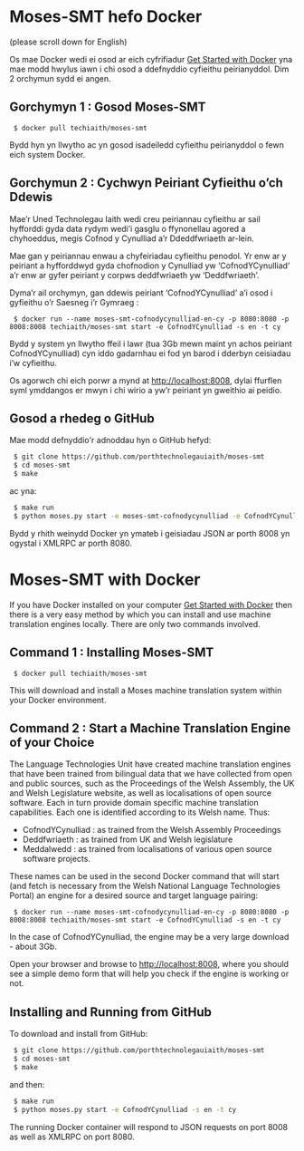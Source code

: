 # Moses-SMT hefo Docker

(please scroll down for English)

Os mae Docker wedi ei osod ar eich cyfrifiadur [Get Started with Docker](https://docs.docker.com/windows/) yna mae modd hwylus iawn i chi osod a ddefnyddio cyfieithu peirianyddol. Dim 2 orchymun sydd ei angen.

## Gorchymyn 1 : Gosod Moses-SMT 

```
 $ docker pull techiaith/moses-smt
```

Bydd hyn yn llwytho ac yn gosod isadeiledd cyfieithu peirianyddol o fewn eich system Docker.

## Gorchymun 2 : Cychwyn Peiriant Cyfieithu o’ch Ddewis

Mae’r Uned Technolegau Iaith wedi creu peiriannau cyfieithu ar sail hyfforddi gyda data rydym wedi’i gasglu o ffynonellau agored a chyhoeddus, megis Cofnod y Cynulliad a’r Ddeddfwriaeth ar-lein.

Mae gan y peiriannau enwau a chyfeiriadau cyfieithu penodol. Yr enw ar y peiriant a hyfforddwyd gyda chofnodion y Cynulliad yw ‘CofnodYCynulliad’ a’r enw ar gyfer peiriant y corpws deddfwriaeth yw ‘Deddfwriaeth’.

Dyma’r ail orchymyn, gan ddewis peiriant ‘CofnodYCynulliad’ a’i osod i gyfieithu o’r Saesneg i’r Gymraeg :

```
 $ docker run --name moses-smt-cofnodycynulliad-en-cy -p 8080:8080 -p 8008:8008 techiaith/moses-smt start -e CofnodYCynulliad -s en -t cy
```

Bydd y system yn llwytho ffeil i lawr (tua 3Gb mewn maint yn achos peiriant CofnodYCynulliad) cyn iddo gadarnhau ei fod yn barod i dderbyn ceisiadau i’w cyfieithu.

Os agorwch chi eich porwr a mynd at [http://localhost:8008](http://localhost:8008), dylai ffurflen syml ymddangos er mwyn i chi wirio a yw’r peiriant yn gweithio ai peidio.

## Gosod a rhedeg o GitHub

Mae modd defnyddio'r adnoddau hyn o GitHub hefyd:

```sh
 $ git clone https://github.com/porthtechnolegauiaith/moses-smt
 $ cd moses-smt
 $ make
```

ac yna:

```sh
 $ make run
 $ python moses.py start -e moses-smt-cofnodycynulliad -e CofnodYCynulliad -s en -t cy
```

Bydd y rhith weinydd Docker yn ymateb i geisiadau JSON ar porth 8008 yn ogystal i XMLRPC ar porth 8080.



# Moses-SMT with Docker

If you have Docker installed on your computer [Get Started with Docker](https://docs.docker.com/windows/) then there is a very easy method by which you can install and use machine translation engines locally. There are only two commands involved. 

## Command 1 : Installing Moses-SMT 

```
 $ docker pull techiaith/moses-smt
```

This will download and install a Moses machine translation system within your Docker environment.


## Command 2 : Start a Machine Translation Engine of your Choice

The Language Technologies Unit have created machine translation engines that have been trained from bilingual data that we have collected from open and public sources, such as the Proceedings of the Welsh Assembly, the UK and Welsh Legislature website, as well as localisations of open source software. Each in turn provide domain specific machine translation capabilities. Each one is identified according to its Welsh name. Thus:

 - CofnodYCynulliad  : as trained from the Welsh Assembly Proceedings
 - Deddfwriaeth  : as trained from UK and Welsh legislature
 - Meddalwedd : as trained from localisations of various open source software projects. 
 
These names can be used in the second Docker command that will start (and fetch is necessary from the Welsh National Language Technologies Portal) an engine for a desired source and target language pairing:

```
 $ docker run --name moses-smt-cofnodycynulliad-en-cy -p 8080:8080 -p 8008:8008 techiaith/moses-smt start -e CofnodYCynulliad -s en -t cy
```

In the case of CofnodYCynulliad, the engine may be a very large download - about 3Gb. 

Open your browser and browse to [http://localhost:8008](http://localhost:8008), where you should see a simple demo form that will help you check if the engine is working or not.

## Installing and Running from GitHub

To download and install from GitHub: 

```sh
 $ git clone https://github.com/porthtechnolegauiaith/moses-smt
 $ cd moses-smt
 $ make
```

and then: 

```sh
 $ make run
 $ python moses.py start -e CofnodYCynulliad -s en -t cy
```

The running Docker container will respond to JSON requests on port 8008 as well as XMLRPC on port 8080.


